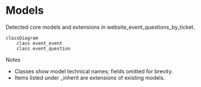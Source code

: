 # Models

Detected core models and extensions in website_event_questions_by_ticket.

```mermaid
classDiagram
    class event_event
    class event_question
```

Notes
- Classes show model technical names; fields omitted for brevity.
- Items listed under _inherit are extensions of existing models.
